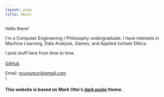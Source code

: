 ```yaml
---
layout: page
title: About
---
```


Hello there!

I'm a Computer Engineering / Philosophy undergraduate. I have interests in Machine Learning, Data Analysis, Games, and Applied (virtue) Ethics.

I post stuff here from time to time.
\
\
[GitHub](https://github.com/nyuriumuri)

Email: nyuriumuri@gmail.com
\
\
#### This website is based on Mark Otto's [dark poole](https://github.com/andrewhwanpark/dark-poole) theme.
